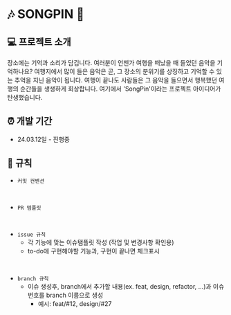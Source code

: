 # 🎶 SONGPIN 🎵

## 💻 프로젝트 소개
장소에는 기억과 소리가 담깁니다.
여러분이 언젠가 여행을 떠났을 때 들었던 음악을 기억하나요?
여행지에서 많이 들은 음악은 곧, 그 장소의 분위기를 상징하고 기억할 수 있는 추억을 지닌 음악이 됩니다.
여행이 끝나도 사람들은 그 음악을 들으면서 행복했던 여행의 순간들을 생생하게 회상합니다.
여기에서 'SongPin'이라는 프로젝트 아이디어가 탄생했습니다.
<br>

## ⏰ 개발 기간
* 24.03.12일 - 진행중

## 📝 규칙
- `커밋 컨벤션`

<br>

- `PR 템플릿`

<br>

- `issue 규칙`
    - 각 기능에 맞는 이슈탬플릿 작성 (작업 및 변경사항 확인용)
    - to-do에 구현해야할 기능과, 구현이 끝나면 체크표시
 
<br>

- `branch 규칙`
    - 이슈 생성후, branch에서 추가할 내용(ex. feat, design, refactor, ...)과 이슈번호를 branch 이름으로 생성
        - 예시: feat/#12, design/#27

